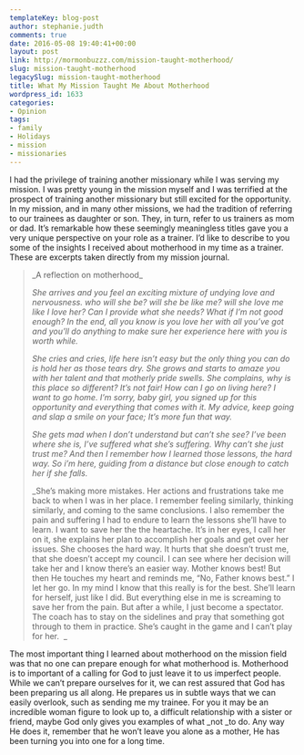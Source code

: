 ```yaml
---
templateKey: blog-post
author: stephanie.judth
comments: true
date: 2016-05-08 19:40:41+00:00
layout: post
link: http://mormonbuzzz.com/mission-taught-motherhood/
slug: mission-taught-motherhood
legacySlug: mission-taught-motherhood
title: What My Mission Taught Me About Motherhood
wordpress_id: 1633
categories:
- Opinion
tags:
- family
- Holidays
- mission
- missionaries
---
```


I had the privilege of training another missionary while I was serving my mission. I was pretty young in the mission myself and I was terrified at the prospect of training another missionary but still excited for the opportunity. In my mission, and in many other missions, we had the tradition of referring to our trainees as daughter or son. They, in turn, refer to us trainers as mom or dad. It’s remarkable how these seemingly meaningless titles gave you a very unique perspective on your role as a trainer. I’d like to describe to you some of the insights I received about motherhood in my time as a trainer. These are excerpts taken directly from my mission journal. 


<blockquote>_A reflection on motherhood_



_She arrives and you feel an exciting mixture of undying love and nervousness. who will she be? will she be like me? will she love me like I love her? Can I provide what she needs? What if I’m not good enough? In the end, all you know is you love her with all you’ve got and you’ll do anything to make sure her experience here with you is worth while._



_She cries and cries, life here isn’t easy but the only thing you can do is hold her as those tears dry. She grows and starts to amaze you with her talent and that motherly pride swells. She complains, why is this place so different? It’s not fair! How can I go on living here? I want to go home. I’m sorry, baby girl, you signed up for this opportunity and everything that comes with it. My advice, keep going and slap a smile on your face; It’s more fun that way._



_She gets mad when I don’t understand but can’t she see? I’ve been where she is, I’ve suffered what she’s suffering. Why can’t she just trust me? And then I remember how I learned those lessons, the hard way. So i’m here, guiding from a distance but close enough to catch her if she falls._



_She’s making more mistakes. Her actions and frustrations take me back to when I was in her place. I remember feeling similarly, thinking similarly, and coming to the same conclusions. I also remember the pain and suffering I had to endure to learn the lessons she’ll have to learn. I want to save her the the heartache. It’s in her eyes, I call her on it, she explains her plan to accomplish her goals and get over her issues. She chooses the hard way. It hurts that she doesn’t trust me, that she doesn’t accept my council. I can see where her decision will take her and I know there’s an easier way. Mother knows best! But then He touches my heart and reminds me, “No, Father knows best.” I let her go. In my mind I know that this really is for the best. She’ll learn for herself, just like I did. But everything else in me is screaming to save her from the pain. But after a while, I just become a spectator. The coach has to stay on the sidelines and pray that something got through to them in practice. She’s caught in the game and I can’t play for her.  _</blockquote>


The most important thing I learned about motherhood on the mission field was that no one can prepare enough for what motherhood is. Motherhood is to important of a calling for God to just leave it to us imperfect people. While we can’t prepare ourselves for it, we can rest assured that God has been preparing us all along. He prepares us in subtle ways that we can easily overlook, such as sending me my trainee. For you it may be an incredible woman figure to look up to, a difficult relationship with a sister or friend, maybe God only gives you examples of what _not _to do. Any way He does it, remember that he won’t leave you alone as a mother, He has been turning you into one for a long time. 
